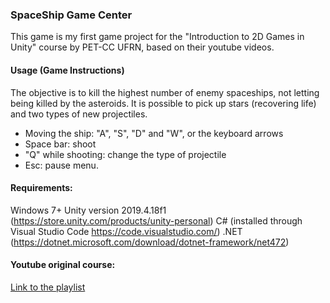 ### SpaceShip Game Center
This game is my first game project for the "Introduction to 2D Games in Unity" course by PET-CC UFRN, based on their youtube videos.

#### Usage (Game Instructions)

The objective is to kill the highest number of enemy spaceships, not letting being killed by the asteroids. It is possible to pick up stars (recovering life) and two types of new projectiles.

- Moving the ship: "A", "S", "D" and "W", or the keyboard arrows
- Space bar: shoot
- "Q" while shooting: change the type of projectile
- Esc: pause menu.

#### Requirements:

Windows 7+
Unity version 2019.4.18f1 (https://store.unity.com/products/unity-personal)
C# (installed through Visual Studio Code https://code.visualstudio.com/)
.NET (https://dotnet.microsoft.com/download/dotnet-framework/net472)


#### Youtube original course:
[Link to the playlist](https://youtube.com/playlist?list=PLvVdNvJpL-obkGhQH7qzQo5hL22Fhfvx-)
